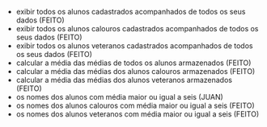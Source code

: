 - exibir todos os alunos cadastrados acompanhados de todos os seus dados (FEITO)
- exibir todos os alunos calouros cadastrados acompanhados de todos os seus dados (FEITO)
- exibir todos os alunos veteranos cadastrados acompanhados de todos os seus dados (FEITO)
- calcular a média das médias de todos os alunos armazenados (FEITO)
- calcular a média das médias dos alunos calouros armazenados (FEITO)
- calcular a média das médias dos alunos veteranos armazenados (FEITO)
- os nomes dos alunos com média maior ou igual a seis (JUAN)
- os nomes dos alunos calouros com média maior ou igual a seis (FEITO)
- os nomes dos alunos veteranos com média maior ou igual a seis (FEITO)
